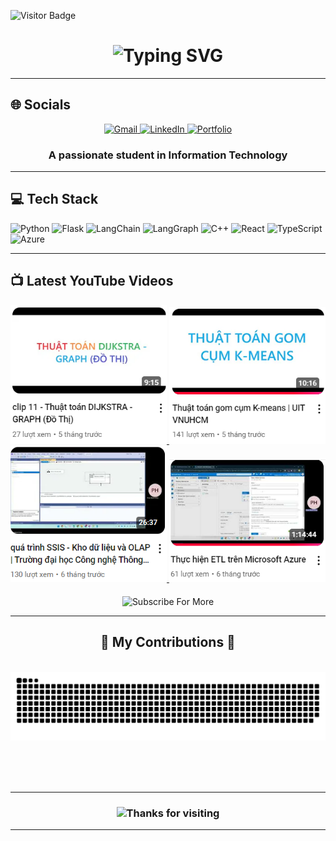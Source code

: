 <!-- Visitor Badge -->
![Visitor Badge](https://visitor-badge.laobi.icu/badge?page_id=Hungpm267.Hungpm267)

<!-- Header with Typing SVG -->
<h1 align="center">
    <img src="https://readme-typing-svg.herokuapp.com?font=Arial+&duration=3000&pause=650&background=DFFCFF00&center=true&multiline=true&repeat=false&width=700&height=80&lines=Hello+%5E%5E;Happy+for+your+visitation!;I'm+Ales+Pham.+Student+from+University+of+Information+Technology" alt="Typing SVG" />
</h1>

---

## 🌐 Socials
<div align="center">
    <a href="mailto:Hungpm267@gmail.com">
        <img src="https://img.shields.io/badge/Gmail-333333?style=for-the-badge&logo=gmail&logoColor=red" alt="Gmail" />
    </a>
    <a href="https://www.linkedin.com/in/hungpm267/" target="_blank">
        <img src="https://img.shields.io/badge/LinkedIn-0077B5?style=for-the-badge&logo=linkedin&logoColor=white" alt="LinkedIn" />
    </a>
    <a href="https://hungpm267.github.io/Ales_Pham/#" target="_blank">
        <img src="https://img.shields.io/badge/Portfolio-FF5722?style=for-the-badge&logo=todoist&logoColor=white" alt="Portfolio" />
    </a>
</div>

<h3 align="center">A passionate student in Information Technology</h3>

---

## 💻 Tech Stack

![Python](https://img.shields.io/badge/python-3670A0?style=flat&logo=python&logoColor=ffdd54) 
![Flask](https://img.shields.io/badge/flask-%23000.svg?style=flat&logo=flask&logoColor=white)
![LangChain](https://img.shields.io/badge/LangChain-%23009688.svg?style=flat&logo=LangChain&logoColor=white)
![LangGraph](https://img.shields.io/badge/LangGraph-%231E1E2F.svg?style=flat)
![C++](https://img.shields.io/badge/c++-%2300599C.svg?style=flat&logo=c%2B%2B&logoColor=white)
![React](https://img.shields.io/badge/react-%2320232a.svg?style=flat&logo=react&logoColor=%2361DAFB)
![TypeScript](https://img.shields.io/badge/typescript-%23007ACC.svg?style=flat&logo=typescript&logoColor=white)
![Azure](https://img.shields.io/badge/azure-%230072C6.svg?style=flat&logo=azure-devops&logoColor=white)

---

## 📺 Latest YouTube Videos
<div>
    <a href="https://youtu.be/Qxk12D07oRA?si=ThP0KDZwZCCerD8N">
        <img src="./hình ảnh/dsa.png" alt="Thuật toán Dijkstra" width="250" />
    </a>
    <a href="https://youtu.be/A9MKXKRtL_M?si=Sn_FrTwUCABizL9b">
        <img src="./hình ảnh/gom chụm.png" alt="Thuật toán gom cụm K-Mean" width="250" />
    </a>
    <a href="https://youtu.be/cYGOwqLYO7E?si=b13V65NyC5E01C_t">
        <img src="./hình ảnh/SSIS video.png" alt="Quá Trình SSIS xây dựng DatawareHouse" width="250" />
    </a>
   <a href="https://youtu.be/3wUCPwyJahM?si=z6YfyUzbCUwNZray">
        <img src="./hình ảnh/image.png" alt="Thực hiện ETL trên Azure" width="250" />
    </a>
</div>
<!-- Subscribe Button -->
<div style="margin-top: 20px;" align = "center">
  <a href="https://www.youtube.com/@hungmanh2607" target="_blank" style="text-decoration: none;">
    <img src="https://custom-icon-badges.demolab.com/badge/-Subscribe%20For%20More-red?style=for-the-badge&logo=video&logoColor=white" alt="Subscribe For More" />
  </a>
</div>

---

<div align="center">
  <h2>🐍 My Contributions 🐍</h2>
  <br>
  <img alt="snake eating my contributions" src="https://raw.githubusercontent.com/buubuu203/buubuu203/output/github-contribution-grid-snake.svg" />
  
  <br/><br/><br/>
</div>

---

<h3 align="center">
    <img src="https://readme-typing-svg.herokuapp.com/?font=Righteous&size=25&center=true&vCenter=true&width=500&height=70&duration=4000&lines=Thanks+for+visiting!+✌️;+Shoot+me+a+message+on+Linkedin!;I'm+always+down+to+collab+:)" alt="Thanks for visiting" />
</h3>

---


